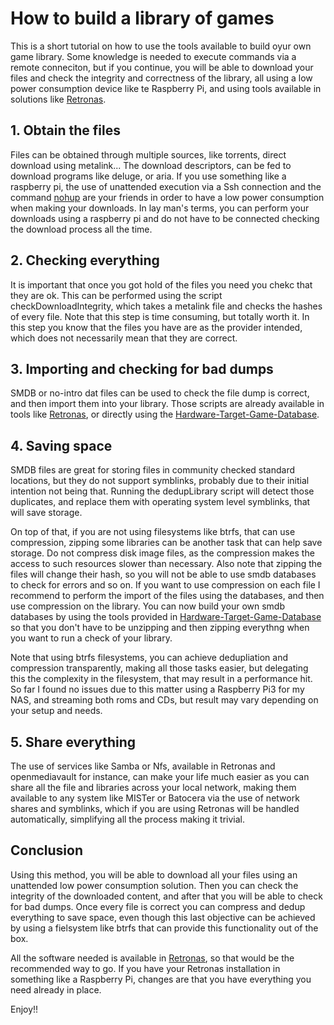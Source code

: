 # How to build a library of games
  This is a short tutorial on how to use the tools available to build oyur own game library. Some knowledge is needed to execute commands via a remote conneciton, but if you continue, you will be able to download your files and check the integrity and correctness of the library, all using a low power consumption device like te Raspberry Pi, and using tools available in solutions like [Retronas](https://github.com/danmons/retronas).
  
  
## 1. Obtain the files
  Files can be obtained through multiple sources, like torrents, direct download using metalink... The download descriptors, can be fed to download programs like deluge, or aria. If you use something like a raspberry pi, the use of unattended execution via a Ssh connection and the command [nohup](https://en.wikipedia.org/wiki/Nohup) are your friends in order to have a  low power consumption when making your downloads. In lay man's terms, you can perform your downloads using a raspberry pi and do not have to be connected checking the download process all the time. 

## 2. Checking everything
  It is important that once you got hold of the files you need you chekc that they are ok. This can be performed using the script checkDownloadIntegrity, which takes a metalink file and checks the hashes of every file. Note that this step is time consuming, but totally worth it. In this step you know that the files you have are as the provider intended, which does not necessarily mean that they are correct.

## 3. Importing and checking for bad dumps
 SMDB or no-intro dat files can be used to check the file dump is correct, and then import them into your library. Those scripts are already available in tools like [Retronas](https://github.com/danmons/retronas), or directly using the [Hardware-Target-Game-Database](https://github.com/frederic-mahe/Hardware-Target-Game-Database).
 
 ## 4. Saving space
  SMDB files are great for storing files in community checked standard locations, but they do not support symblinks, probably due to their initial intention not being that. Running the dedupLibrary script will detect those duplicates, and replace them with operating system level symblinks, that will save storage. 

  On top of that, if you are not using filesystems like btrfs, that can use compression, zipping some libraries can be another task that can help save storage. Do not compress disk image files, as the compression makes the access to such resources slower than necessary. Also note that zipping the files will change their hash, so you will not be able to use smdb databases to check for errors and so on. If you want to use compression on each file I recommend to perform the import of the files using the databases, and then use compression on the library. You can now build your own smdb databases by using the tools provided in [Hardware-Target-Game-Database](https://github.com/frederic-mahe/Hardware-Target-Game-Database) so that you don't have to be unzipping and then zipping everythng when you want to run a check of your library.
  
  Note that using btrfs filesystems, you can achieve dedupliation and compression transparently, making all those tasks easier, but delegating this the complexity in the filesystem, that may result in a performance hit. So far I found no issues due to this matter using a Raspberry Pi3 for my NAS, and streaming both roms and CDs, but result may vary depending on your setup and needs.
  
## 5. Share everything
  The use of services like Samba or Nfs, available in Retronas and openmediavault for instance, can make your life much easier as you can share all the file and libraries across your local network, making them available to any system like MISTer or Batocera via the use of network shares and symblinks, which if you are using Retronas will be handled automatically, simplifying all the process making it trivial. 
 
 
## Conclusion 

Using this method, you will be able to download all your files using an unattended low power consumption solution. Then you can check the integrity of the downloaded content, and after that you will be able to check for bad dumps. Once every file is correct you can compress and dedup everything to save space, even though this last objective can be achieved by using a fielsystem like btrfs that can provide this functionality out of the box. 


All the software needed is available in [Retronas](https://github.com/danmons/retronas), so that would be the recommended way to go. If you have your Retronas installation in something like a Raspberry Pi, changes are that you have everything you need already in place.


Enjoy!!
